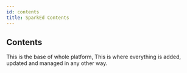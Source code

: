 ```yaml
---
id: contents
title: SparkEd Contents
---
```


## Contents

This is the base of whole platform, This is where everything is added, updated and managed in any other way.